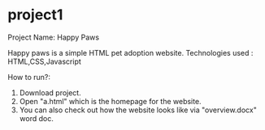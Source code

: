 # project1

Project Name: Happy Paws

Happy paws is a simple HTML pet adoption website.
Technologies used : HTML,CSS,Javascript

How to run?:
1. Download project.
2. Open "a.html" which is the homepage for the website.
3. You can also check out how the website looks like via "overview.docx" word doc.
